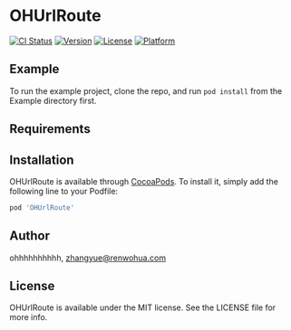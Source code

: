 # OHUrlRoute

[![CI Status](http://img.shields.io/travis/ohhhhhhhhhh/OHUrlRoute.svg?style=flat)](https://travis-ci.org/ohhhhhhhhhh/OHUrlRoute)
[![Version](https://img.shields.io/cocoapods/v/OHUrlRoute.svg?style=flat)](http://cocoapods.org/pods/OHUrlRoute)
[![License](https://img.shields.io/cocoapods/l/OHUrlRoute.svg?style=flat)](http://cocoapods.org/pods/OHUrlRoute)
[![Platform](https://img.shields.io/cocoapods/p/OHUrlRoute.svg?style=flat)](http://cocoapods.org/pods/OHUrlRoute)

## Example

To run the example project, clone the repo, and run `pod install` from the Example directory first.

## Requirements

## Installation

OHUrlRoute is available through [CocoaPods](http://cocoapods.org). To install
it, simply add the following line to your Podfile:

```ruby
pod 'OHUrlRoute'
```

## Author

ohhhhhhhhhh, zhangyue@renwohua.com

## License

OHUrlRoute is available under the MIT license. See the LICENSE file for more info.
